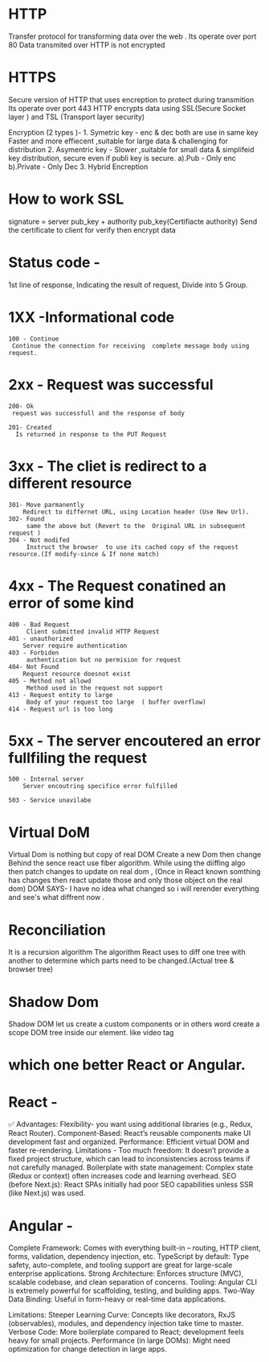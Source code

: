 # HTTP
 Transfer protocol for  transforming  data over the web .
 Its operate over port 80
 Data transmited over HTTP is not encrypted

 # HTTPS 
  Secure version of HTTP that uses encreption to protect  during transmition 
  Its operate over port 443
  HTTP encrypts data using SSL(Secure Socket layer ) and TSL (Transport layer security)

  Encryption (2 types )- 
    1. Symetric key - enc & dec both are use in same key
        Faster and more effiecent ,suitable for large data & challenging for distribution 
    2. Asymentric key - 
        Slower ,suitable for small data  & simplifeid key distribution, secure even if publi key is secure. 
       a).Pub -  Only enc
       b).Private - Only Dec 
    3. Hybrid Encreption 
# How to work SSL
  signature = server pub_key + authority pub_key(Certifiacte authority)
  Send the certificate  to client for verify then encrypt data
 
# Status code -
  1st line of response, Indicating the result of request, Divide into 5 Group.
  # 1XX -Informational code 
    100 - Continue
     Continue the connection for receiving  complete message body using request.
  # 2xx - Request was successful 
    200- Ok
     request was successfull and the response of body 

    201- Created 
      Is returned in response to the PUT Request
  # 3xx - The cliet is redirect to a different resource
    301- Move parmanently
        Redirect to differnet URL, using Location header (Use New Url).
    302- Found 
         same the above but (Revert to the  Original URL in subsequent request )
    304 - Not modifed 
         Instruct the browser  to use its cached copy of the request resource.(If modify-since & If none match)
    
  # 4xx - The Request conatined an error of some kind 
    400 - Bad Request
         Client submitted invalid HTTP Request
    401 - unauthorized
        Server require authentication 
    403 - Forbiden 
         authentication but no permision for request
    404- Not Found 
        Request resource doesnot exist
    405 - Method not allowd
         Method used in the request not support 
    413 - Request entity to large
         Body of your request too large  ( buffer overflow)
    414 - Request url is too long
 # 5xx - The server encoutered an error fullfiling the request
    500 - Internal server
        Server encoutring specifice error fulfilled
        
    503 - Service unavilabe 
     
       

# Virtual DoM
Virtual Dom is nothing but copy of real DOM 
Create a new Dom then change 
Behind the sence react use fiber algorithm.
While using the diiffing algo then patch changes to update on real dom ,
(Once in React known somthing has changes then react update those and only those object on the real dom)
DOM SAYS- I have no idea what changed so i will rerender everything and see's what diffrent now .

# Reconciliation
It is a recursion algorithm
The algorithm React uses to diff one tree with another to determine which parts need to be changed.(Actual tree & browser tree)
# Shadow Dom 
 Shadow DOM let us  create a custom components or in others word create a scope DOM tree inside  our element.
 like video tag

# which one better React or Angular.
# React -
  ✅ Advantages:
     Flexibility- you want using additional libraries (e.g., Redux, React Router).
     Component-Based: React’s reusable components make UI development fast and organized.
     Performance: Efficient virtual DOM and faster re-rendering.
  Limitations - 
     Too much freedom: It doesn’t provide a fixed project structure, which can lead to inconsistencies across teams if not carefully managed.
     Boilerplate with state management: Complex state (Redux or context) often increases code and learning overhead.
     SEO (before Next.js): React SPAs initially had poor SEO capabilities unless SSR (like Next.js) was used.


# Angular - 
   Complete Framework: Comes with everything built-in – routing, HTTP client, forms, validation, dependency injection, etc.
   TypeScript by default: Type safety, auto-complete, and tooling support are great for large-scale enterprise applications.
   Strong Architecture: Enforces structure (MVC), scalable codebase, and clean separation of concerns.
   Tooling: Angular CLI is extremely powerful for scaffolding, testing, and building apps.
   Two-Way Data Binding: Useful in form-heavy or real-time data applications.
   
   Limitations:
    Steeper Learning Curve: Concepts like decorators, RxJS (observables), modules, and dependency injection take time to master.
    Verbose Code: More boilerplate compared to React; development feels heavy for small projects.
    Performance (in large DOMs): Might need optimization for change detection in large apps.




